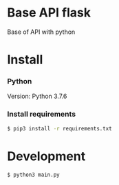 # Base API flask

Base of API with python

# Install

### Python
Version: Python 3.7.6


### Install requirements
```sh
$ pip3 install -r requirements.txt
```

# Development
```sh
$ python3 main.py
```

